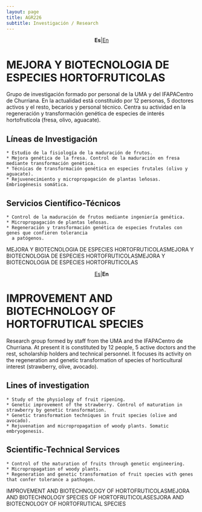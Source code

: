 ```yaml
---
layout: page
title: AGR226
subtitle: Investigación / Research
---
```

<a id="Es"></a>
<center>
<p><b>Es</b>|<a href="#En">En</a></p>
</center>

# MEJORA Y BIOTECNOLOGIA DE ESPECIES HORTOFRUTICOLAS


Grupo de investigación formado por personal de la UMA y del IFAPACentro de Churriana. En la actualidad está constituido por 12 personas, 5 doctores activos y el resto, becarios y personal técnico. Centra su actividad en la regeneración y transformación genética de especies de interés hortofrutícola (fresa, olivo, aguacate).


## Líneas de Investigación

    * Estudio de la fisiología de la maduración de frutos.
    * Mejora genética de la fresa. Control de la maduración en fresa mediante transformación genética.
    * Técnicas de transformación genética en especies frutales (olivo y aguacate).
    * Rejuvenecimiento y micropropagación de plantas leñosas. Embriogénesis somática.

 
## Servicios Científico-Técnicos

    * Control de la maduración de frutos mediante ingeniería genética.
    * Micropropagación de plantas leñosas.
    * Regeneración y transformación genética de especies frutales con genes que confieren tolerancia 
	  a patógenos.

MEJORA Y BIOTECNOLOGIA DE ESPECIES HORTOFRUTICOLASMEJORA Y BIOTECNOLOGIA DE ESPECIES HORTOFRUTICOLASMEJORA Y BIOTECNOLOGIA DE ESPECIES HORTOFRUTICOLAS

<a id="En"></a>  
<center>
<p><a href="#Es">Es</a>|<b>En</b></p>
</center>

# IMPROVEMENT AND BIOTECHNOLOGY OF HORTOFRUTICAL SPECIES


Research group formed by staff from the UMA and the IFAPACentro de Churriana. At present it is constituted by 12 people, 5 active doctors and the rest, scholarship holders and technical personnel. It focuses its activity on the regeneration and genetic transformation of species of horticultural interest (strawberry, olive, avocado).


## Lines of investigation

	* Study of the physiology of fruit ripening.
	* Genetic improvement of the strawberry. Control of maturation in strawberry by genetic transformation.
	* Genetic transformation techniques in fruit species (olive and avocado).
	* Rejuvenation and micropropagation of woody plants. Somatic embryogenesis.


## Scientific-Technical Services

	* Control of the maturation of fruits through genetic engineering.
	* Micropropagation of woody plants.
	* Regeneration and genetic transformation of fruit species with genes that confer tolerance a pathogen.

IMPROVEMENT AND BIOTECHNOLOGY OF HORTOFRUTICOLASMEJORA AND BIOTECHNOLOGY SPECIES OF HORTOFRUTICOLASESJORA AND BIOTECNOLOGY OF HORTOFRUTICAL SPECIES
